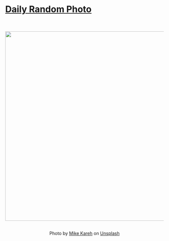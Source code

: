 # [Daily Random Photo](https://www.dailyrandomphoto.com/)

<div align="center">
  <br>
  <br>
  <a href="https://www.dailyrandomphoto.com/p/2020/2020-11-24/"><img src="https://images.unsplash.com/photo-1605790194685-2c1f695de2b6?ixlib=rb-1.2.1&q=80&fm=jpg&crop=entropy&cs=tinysrgb&w=1080&fit=max&ixid=eyJhcHBfaWQiOjc3NTA4fQ" width="600px"></a>
  <br>
  <br>
  <p class="has-text-grey">Photo by <a href="https://unsplash.com/@mikekareh?utm_source=Daily%20Random%20Photo&amp;utm_medium=referral" target="_blank" rel="noopener noreferrer">Mike Kareh</a> on <a href="https://unsplash.com/photos/whqZ_UvmWN8?utm_source=Daily%20Random%20Photo&amp;utm_medium=referral" target="_blank" rel="noopener noreferrer">Unsplash</a></p>
</div>
